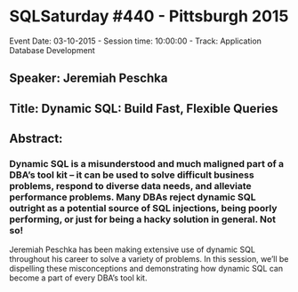 # SQLSaturday #440 - Pittsburgh 2015
Event Date: 03-10-2015 - Session time: 10:00:00 - Track: Application  Database Development
## Speaker: Jeremiah Peschka
## Title: Dynamic SQL: Build Fast, Flexible Queries
## Abstract:
### Dynamic SQL is a misunderstood and much maligned part of a DBA’s tool kit – it can be used to solve difficult business problems, respond to diverse data needs, and alleviate performance problems. Many DBAs reject dynamic SQL outright as a potential source of SQL injections, being poorly performing, or just for being a hacky solution in general. Not so! 

Jeremiah Peschka has been making extensive use of dynamic SQL throughout his career to solve a variety of problems. In this session, we’ll be dispelling these misconceptions and demonstrating how dynamic SQL can become a part of every DBA’s tool kit.


